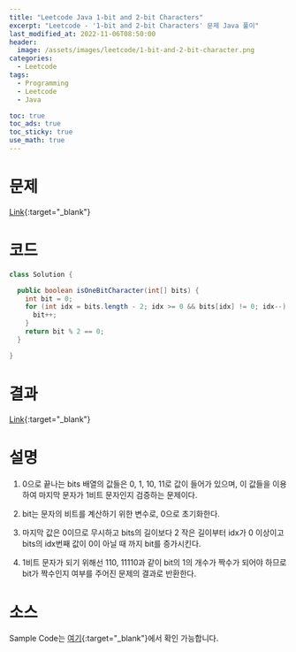 ```yaml
---
title: "Leetcode Java 1-bit and 2-bit Characters"
excerpt: "Leetcode - '1-bit and 2-bit Characters' 문제 Java 풀이"
last_modified_at: 2022-11-06T08:50:00
header:
  image: /assets/images/leetcode/1-bit-and-2-bit-character.png
categories:
  - Leetcode
tags:
  - Programming
  - Leetcode
  - Java

toc: true
toc_ads: true
toc_sticky: true
use_math: true
---
```

# 문제
[Link](https://leetcode.com/problems/1-bit-and-2-bit-character){:target="_blank"}

# 코드
```java
class Solution {

  public boolean isOneBitCharacter(int[] bits) {
    int bit = 0;
    for (int idx = bits.length - 2; idx >= 0 && bits[idx] != 0; idx--) {
      bit++;
    }
    return bit % 2 == 0;
  }

}
```

# 결과
[Link](https://leetcode.com/submissions/detail/837664588/){:target="_blank"}

# 설명
1. 0으로 끝나는 bits 배열의 값들은 0, 1, 10, 11로 값이 들어가 있으며, 이 값들을 이용하여 마지막 문자가 1비트 문자인지 검증하는 문제이다.

2. bit는 문자의 비트를 계산하기 위한 변수로, 0으로 초기화한다.

3. 마지막 값은 0이므로 무시하고 bits의 길이보다 2 작은 길이부터 idx가 0 이상이고 bits의 idx번째 값이 0이 아닐 때 까지 bit를 증가시킨다.

4. 1비트 문자가 되기 위해선 110, 11110과 같이 bit의 1의 개수가 짝수가 되어야 하므로 bit가 짝수인지 여부를 주어진 문제의 결과로 반환한다.

# 소스
Sample Code는 [여기](https://github.com/GracefulSoul/leetcode/blob/master/src/main/java/gracefulsoul/problems/OneBitAndTwoBitCharacters.java){:target="_blank"}에서 확인 가능합니다.